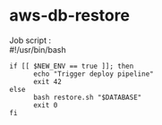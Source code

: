 # aws-db-restore

Job script :  
    #!/usr/bin/bash  
      
    if [[ $NEW_ENV == true ]]; then  
	      echo "Trigger deploy pipeline"  
          exit 42  
    else  
	      bash restore.sh "$DATABASE"  
          exit 0  
    fi  
